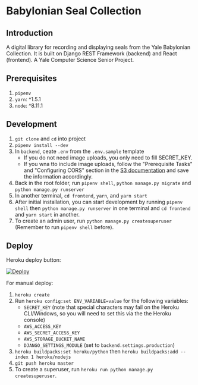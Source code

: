# Babylonian Seal Collection

## Introduction

A digital library for recording and displaying seals from the Yale Babylonian Collection. It is built on Django REST Framework (backend) and React (frontend). A Yale Computer Science Senior Project.

## Prerequisites

1.  `pipenv`
2.  `yarn`: ^1.5.1
3.  `node`: ^8.11.1

## Development

1.  `git clone` and `cd` into project
2.  `pipenv install --dev`
3.  In `backend`, ceate `.env` from the `.env.sample` template
    * If you do not need image uploads, you only need to fill SECRET_KEY.
    * If you wna tto include image uploads, follow the "Prerequisite Tasks" and "Configuring CORS" section in the [S3 documentation](https://docs.aws.amazon.com/sdk-for-javascript/v2/developer-guide/s3-example-photo-album.html) and save the information accordingly.
4.  Back in the root folder, run `pipenv shell`, `python manage.py migrate` and `python manage.py runserver`
5.  In another terminal, `cd frontend`, `yarn`, and `yarn start`
6.  After initial installation, you can start development by running `pipenv shell` then `python manage.py runserver` in one terminal and `cd frontend` and `yarn start` in another.
7.  To create an admin user, run `python manage.py createsuperuser` (Remember to run `pipenv shell` before).

## Deploy

Heroku deploy button:

[![Deploy](https://www.herokucdn.com/deploy/button.svg)](https://heroku.com/deploy)

For manual deploy:

1.  `heroku create`
2.  Run `heroku config:set ENV_VARIABLE=value` for the following variables:
    * `SECRET_KEY` (note that special characters may fail on the Heroku CLI/Windows, so you will need to set this via the the Heroku console)
    * `AWS_ACCESS_KEY`
    * `AWS_SECRET_ACCESS_KEY`
    * `AWS_STORAGE_BUCKET_NAME`
    * `DJANGO_SETTINGS_MODULE` (set to `backend.settings.production`)
3.  `heroku buildpacks:set heroku/python` then `heroku buildpacks:add --index 1 heroku/nodejs`
4.  `git push heroku master`
5.  To create a superuser, run `heroku run python manage.py createsuperuser`.
